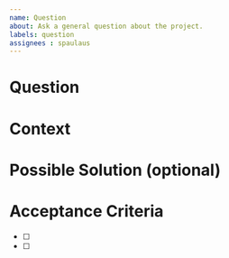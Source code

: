 ```yaml
---
name: Question
about: Ask a general question about the project.
labels: question
assignees : spaulaus
---
```

<!--- Provide a general summary of the question in the Title above -->
# Question
<!--- You can ask pretty much anything here. Before you ask, my favorite author is H. P. Lovecraft. -->

# Context
<!--- How has this affected you? What are you trying to accomplish? -->
<!--- Providing context helps us come up with a solution that is most useful in the real world -->

# Possible Solution (optional)
<!--- Not obligatory, but suggest a fix/reason for the bug, -->
<!--- or ideas how to implement the addition or change -->

# Acceptance Criteria
<!-- Tell us what specific criteria you need to meet to consider this fixed. -->
- [ ] 
- [ ] 
